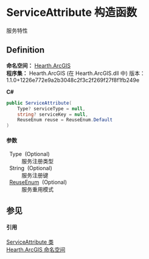 # ServiceAttribute 构造函数


服务特性



## Definition
**命名空间：** <a href="N_Hearth_ArcGIS">Hearth.ArcGIS</a>  
**程序集：** Hearth.ArcGIS (在 Hearth.ArcGIS.dll 中) 版本：1.1.0+1226e772e9a2b3048c2f3c2f269f27f8f1fb249e

**C#**
``` C#
public ServiceAttribute(
	Type? serviceType = null,
	string? serviceKey = null,
	ReuseEnum reuse = ReuseEnum.Default
)
```



#### 参数
<dl><dt>  Type  (Optional)</dt><dd>服务注册类型</dd><dt>  String  (Optional)</dt><dd>服务注册键</dd><dt>  <a href="T_Hearth_ArcGIS_ReuseEnum">ReuseEnum</a>  (Optional)</dt><dd>服务重用模式</dd></dl>

## 参见


#### 引用
<a href="T_Hearth_ArcGIS_ServiceAttribute">ServiceAttribute 类</a>  
<a href="N_Hearth_ArcGIS">Hearth.ArcGIS 命名空间</a>  
